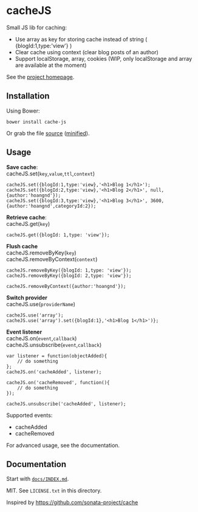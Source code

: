 # cacheJS

Small JS lib for caching:
* Use array as key for storing cache instead of string ( {blogId:1,type:'view'} )
* Clear cache using context (clear blog posts of an author)
* Support localStorage, array, cookies (WIP, only localStorage and array are available at the moment)

See the [project homepage](http://hoangnd25.github.io/cacheJS).

## Installation
Using Bower:

    bower install cache-js

Or grab the file [source](https://raw.githubusercontent.com/hoangnd25/cacheJS/master/dist/cacheJS.js) ([minified](https://raw.githubusercontent.com/hoangnd25/cacheJS/master/dist/cacheJS.min.js)).

## Usage

**Save cache**:  
cacheJS.set(`key`,`value`,`ttl`,`context`)

    cacheJS.set({blogId:1,type:'view},'<h1>Blog 1</h1>');
    cacheJS.set({blogId:2,type:'view},'<h1>Blog 2</h1>', null, {author:'hoangnd'});
    cacheJS.set({blogId:3,type:'view},'<h1>Blog 3</h1>', 3600, {author:'hoangnd',categoryId:2});
    
**Retrieve cache**:   
cacheJS.get(`key`)
    
    cacheJS.get({blogId: 1,type: 'view'});
    
**Flush cache**  
cacheJS.removeByKey(`key`)  
cacheJS.removeByContext(`context`) 

    cacheJS.removeByKey({blogId: 1,type: 'view'});
    cacheJS.removeByKey({blogId: 2,type: 'view'});
    
    cacheJS.removeByContext({author:'hoangnd'});
        
**Switch provider**  
cacheJS.use(`providerName`)

    cacheJS.use('array');
    cacheJS.use('array').set({blogId:1},'<h1>Blog 1</h1>')};

**Event listener**  
cacheJS.on(`event`,`callback`)  
cacheJS.unsubscribe(`event`,`callback`)  

    var listener = function(objectAdded){
        // do something
    };
    cacheJS.on('cacheAdded', listener);
    
    cacheJS.on('cacheRemoved', function(){
        // do something
    });
    
    cacheJS.unsubscribe('cacheAdded', listener);

Supported events:
* cacheAdded
* cacheRemoved

For advanced usage, see the documentation.

## Documentation

Start with [`docs/INDEX.md`](https://github.com/hoangnd25/cacheJS/blob/master/docs/INDEX.md).

MIT. See `LICENSE.txt` in this directory.

Inspired by https://github.com/sonata-project/cache
